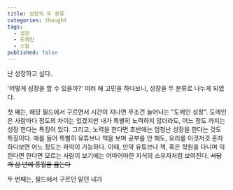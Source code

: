 ```yaml
---
title: 성장의 두 종류
categories: thought
tags:
  - 성장
  - 도메인
  - 스킬
published: false
---
```

난 성장하고 싶다..

'어떻게 성장을 할 수 있을까?' 여러 해 고민을 하다보니, 성장을 두 분류로 나누게 되었다.

첫 째는, 해당 필드에서 구르면서 시간이 지나면 무조건 늘어나는 "도메인 성장". 도메인은 사람마다 정도의 차이는 있겠지만 내가 특별히 노력하지 않더라도, 어느 정도 까지는 성장 한다는 특징이 있다. 그리고, 노력을 한다면 초반에는 엄청난 성장을 한다는 것도 특징이다.
예를 들어 특별히 유튜브나 책을 보며 공부를 안 해도, 요리를 이것저것 혼자 하다보면 어느 정도는 파악이 가능하다. 이때, 만약 유튜브나 책, 혹은 학원을 다니며 익힌다면 한다면 모르는 사람이 보기에는 어마어마한 지식의 소유자처럼 보여진다. ~~서당 개 삼 년에 풍월을 읊는다~~

두 번째는, 필드에서 구르던 말던 내가 